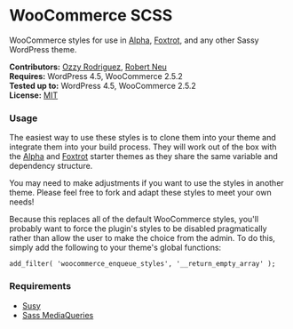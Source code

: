 # WooCommerce SCSS

WooCommerce styles for use in [Alpha](https://github.com/wpsitecare/alpha), [Foxtrot](https://github.com/wpsitecare/foxtrot), and any other Sassy WordPress theme.

__Contributors:__ [Ozzy Rodriguez](https://github.com/ozzyrod), [Robert Neu](https://github.com/robneu)  
__Requires:__ WordPress 4.5, WooCommerce 2.5.2  
__Tested up to:__ WordPress 4.5, WooCommerce 2.5.2  
__License:__ [MIT](http://wpsitecare.mit-license.org/)  

### Usage

The easiest way to use these styles is to clone them into your theme and integrate them into your build process. They will work out of the box with the [Alpha](https://github.com/wpsitecare/alpha) and [Foxtrot](https://github.com/wpsitecare/foxtrot) starter themes as they share the same variable and dependency structure.

You may need to make adjustments if you want to use the styles in another theme. Please feel free to fork and adapt these styles to meet your own needs!

Because this replaces all of the default WooCommerce styles, you'll probably want to force the plugin's styles to be disabled pragmatically rather than allow the user to make the choice from the admin. To do this, simply add the following to your theme's global functions:

`add_filter( 'woocommerce_enqueue_styles', '__return_empty_array' );`

### Requirements

- [Susy](http://susy.oddbird.net/)
- [Sass MediaQueries](https://github.com/paranoida/sass-mediaqueries)
